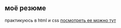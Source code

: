## моё резюме
практикуюсь в html и css
[посмотреть ее можно тут](https://denchikk89.github.io/resume/)
